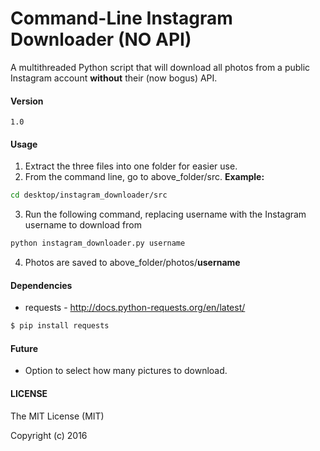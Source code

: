 # Command-Line Instagram Downloader (NO API)
A multithreaded Python script that will download all photos from a public Instagram account **without** their (now bogus) API.

#### Version
    1.0
    
#### Usage
1. Extract the three files into one folder for easier use.
2. From the command line, go to above_folder/src. **Example:**

```sh
cd desktop/instagram_downloader/src
````

3. Run the following command, replacing username with the Instagram username to download from

```sh
python instagram_downloader.py username
````

4. Photos are saved to above_folder/photos/**username**

#### Dependencies
* requests - http://docs.python-requests.org/en/latest/
```sh
$ pip install requests
````

#### Future
* Option to select how many pictures to download.

#### LICENSE

The MIT License (MIT)

Copyright (c) 2016
